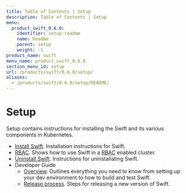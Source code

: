 ```yaml
---
title: Table of Contents | Setup
description: Table of Contents | Setup
menu:
  product_swift_0.6.0:
    identifier: setup-readme
    name: Readme
    parent: setup
    weight: -1
product_name: swift
menu_name: product_swift_0.6.0
section_menu_id: setup
url: /products/swift/0.6.0/setup/
aliases:
  - /products/swift/0.6.0/setup/README/
---
```


# Setup

Setup contains instructions for installing the Swift and its various components in Kubernetes.

- [Install Swift](/docs/setup/install.md). Installation instructions for Swift.
- [RBAC](/docs/setup/rbac.md). Shows how to use Swift in a [RBAC](https://kubernetes.io/docs/admin/authorization/rbac/) enabled cluster.
- [Uninstall Swift](/docs/setup/uninstall.md). Instructions for uninstallating Swift.
- Developer Guide
  - [Overview](/docs/setup/developer-guide/overview.md). Outlines everything you need to know from setting up your dev environment to how to build and test Swift.
  - [Release process](/docs/setup/developer-guide/release.md). Steps for releasing a new version of Swift.
